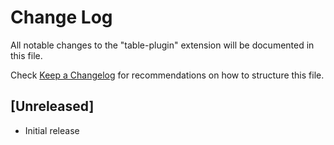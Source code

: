 # Change Log

All notable changes to the "table-plugin" extension will be documented in this file.

Check [Keep a Changelog](http://keepachangelog.com/) for recommendations on how to structure this file.

## [Unreleased]

- Initial release
